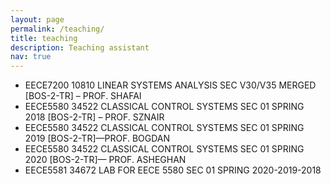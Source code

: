 ```yaml
---
layout: page
permalink: /teaching/
title: teaching
description: Teaching assistant 
nav: true
---
```


- EECE7200 10810 LINEAR SYSTEMS ANALYSIS SEC V30/V35 MERGED [BOS-2-TR] – PROF. SHAFAI
- EECE5580 34522 CLASSICAL CONTROL SYSTEMS SEC 01 SPRING 2018 [BOS-2-TR] – PROF. SZNAIR
- EECE5580 34522 CLASSICAL CONTROL SYSTEMS SEC 01 SPRING 2019 [BOS-2-TR]—PROF. BOGDAN
- EECE5580 34522 CLASSICAL CONTROL SYSTEMS SEC 01 SPRING 2020 [BOS-2-TR]— PROF. ASHEGHAN
- EECE5581 34672 LAB FOR EECE 5580 SEC 01 SPRING 2020-2019-2018 
